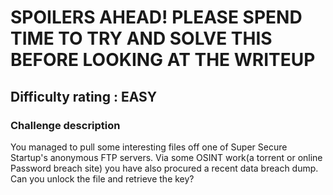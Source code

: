 <h1>SPOILERS AHEAD! PLEASE SPEND TIME TO TRY AND SOLVE THIS BEFORE LOOKING AT THE WRITEUP</h1>


<h2>Difficulty rating : EASY</h2> 


<h3>Challenge description</h3>
You managed to pull some interesting files off one of Super Secure Startup's anonymous FTP servers. Via some OSINT work(a torrent or online Password breach site) you have also procured a recent data breach dump. Can you unlock the file and retrieve the key?

